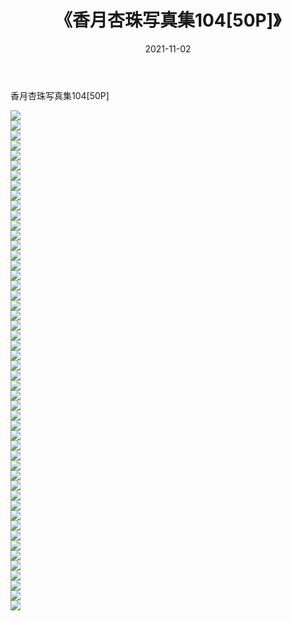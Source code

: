 ﻿---
layout: post
title:  《香月杏珠写真集104[50P]》
date:   2021-11-02
img: http://pic.660000.xyz/1:/性感/2021/香月杏珠写真集104[50P]/000.jpg
categories: [美女, 清纯, 唯美]
---

香月杏珠写真集104[50P]

  ![](http://pic.660000.xyz/1:/性感/2021/香月杏珠写真集104[50P]/001.jpg) <br> ![](http://pic.660000.xyz/1:/性感/2021/香月杏珠写真集104[50P]/002.jpg) <br> ![](http://pic.660000.xyz/1:/性感/2021/香月杏珠写真集104[50P]/003.jpg) <br> ![](http://pic.660000.xyz/1:/性感/2021/香月杏珠写真集104[50P]/004.jpg) <br> ![](http://pic.660000.xyz/1:/性感/2021/香月杏珠写真集104[50P]/005.jpg) <br> ![](http://pic.660000.xyz/1:/性感/2021/香月杏珠写真集104[50P]/006.jpg) <br> ![](http://pic.660000.xyz/1:/性感/2021/香月杏珠写真集104[50P]/007.jpg) <br> ![](http://pic.660000.xyz/1:/性感/2021/香月杏珠写真集104[50P]/008.jpg) <br> ![](http://pic.660000.xyz/1:/性感/2021/香月杏珠写真集104[50P]/009.jpg) <br> ![](http://pic.660000.xyz/1:/性感/2021/香月杏珠写真集104[50P]/010.jpg) <br> ![](http://pic.660000.xyz/1:/性感/2021/香月杏珠写真集104[50P]/011.jpg) <br> ![](http://pic.660000.xyz/1:/性感/2021/香月杏珠写真集104[50P]/012.jpg) <br> ![](http://pic.660000.xyz/1:/性感/2021/香月杏珠写真集104[50P]/013.jpg) <br> ![](http://pic.660000.xyz/1:/性感/2021/香月杏珠写真集104[50P]/014.jpg) <br> ![](http://pic.660000.xyz/1:/性感/2021/香月杏珠写真集104[50P]/015.jpg) <br> ![](http://pic.660000.xyz/1:/性感/2021/香月杏珠写真集104[50P]/016.jpg) <br> ![](http://pic.660000.xyz/1:/性感/2021/香月杏珠写真集104[50P]/017.jpg) <br> ![](http://pic.660000.xyz/1:/性感/2021/香月杏珠写真集104[50P]/018.jpg) <br> ![](http://pic.660000.xyz/1:/性感/2021/香月杏珠写真集104[50P]/019.jpg) <br> ![](http://pic.660000.xyz/1:/性感/2021/香月杏珠写真集104[50P]/020.jpg) <br> ![](http://pic.660000.xyz/1:/性感/2021/香月杏珠写真集104[50P]/021.jpg) <br> ![](http://pic.660000.xyz/1:/性感/2021/香月杏珠写真集104[50P]/022.jpg) <br> ![](http://pic.660000.xyz/1:/性感/2021/香月杏珠写真集104[50P]/023.jpg) <br> ![](http://pic.660000.xyz/1:/性感/2021/香月杏珠写真集104[50P]/024.jpg) <br> ![](http://pic.660000.xyz/1:/性感/2021/香月杏珠写真集104[50P]/025.jpg) <br> ![](http://pic.660000.xyz/1:/性感/2021/香月杏珠写真集104[50P]/026.jpg) <br> ![](http://pic.660000.xyz/1:/性感/2021/香月杏珠写真集104[50P]/027.jpg) <br> ![](http://pic.660000.xyz/1:/性感/2021/香月杏珠写真集104[50P]/028.jpg) <br> ![](http://pic.660000.xyz/1:/性感/2021/香月杏珠写真集104[50P]/029.jpg) <br> ![](http://pic.660000.xyz/1:/性感/2021/香月杏珠写真集104[50P]/030.jpg) <br> ![](http://pic.660000.xyz/1:/性感/2021/香月杏珠写真集104[50P]/031.jpg) <br> ![](http://pic.660000.xyz/1:/性感/2021/香月杏珠写真集104[50P]/032.jpg) <br> ![](http://pic.660000.xyz/1:/性感/2021/香月杏珠写真集104[50P]/033.jpg) <br> ![](http://pic.660000.xyz/1:/性感/2021/香月杏珠写真集104[50P]/034.jpg) <br> ![](http://pic.660000.xyz/1:/性感/2021/香月杏珠写真集104[50P]/035.jpg) <br> ![](http://pic.660000.xyz/1:/性感/2021/香月杏珠写真集104[50P]/036.jpg) <br> ![](http://pic.660000.xyz/1:/性感/2021/香月杏珠写真集104[50P]/037.jpg) <br> ![](http://pic.660000.xyz/1:/性感/2021/香月杏珠写真集104[50P]/038.jpg) <br> ![](http://pic.660000.xyz/1:/性感/2021/香月杏珠写真集104[50P]/039.jpg) <br> ![](http://pic.660000.xyz/1:/性感/2021/香月杏珠写真集104[50P]/040.jpg) <br> ![](http://pic.660000.xyz/1:/性感/2021/香月杏珠写真集104[50P]/041.jpg) <br> ![](http://pic.660000.xyz/1:/性感/2021/香月杏珠写真集104[50P]/042.jpg) <br> ![](http://pic.660000.xyz/1:/性感/2021/香月杏珠写真集104[50P]/043.jpg) <br> ![](http://pic.660000.xyz/1:/性感/2021/香月杏珠写真集104[50P]/044.jpg) <br> ![](http://pic.660000.xyz/1:/性感/2021/香月杏珠写真集104[50P]/045.jpg) <br> ![](http://pic.660000.xyz/1:/性感/2021/香月杏珠写真集104[50P]/046.jpg) <br> ![](http://pic.660000.xyz/1:/性感/2021/香月杏珠写真集104[50P]/047.jpg) <br> ![](http://pic.660000.xyz/1:/性感/2021/香月杏珠写真集104[50P]/048.jpg) <br> ![](http://pic.660000.xyz/1:/性感/2021/香月杏珠写真集104[50P]/049.jpg) <br> ![](http://pic.660000.xyz/1:/性感/2021/香月杏珠写真集104[50P]/050.jpg) <br>